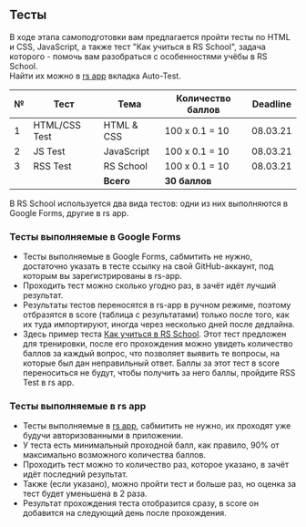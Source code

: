 ## Тесты

В ходе этапа самоподготовки вам предлагается пройти тесты по HTML и CSS, JavaScript, а также тест "Как учиться в RS School", задача которого - помочь вам разобраться с особенностями учёбы в RS School.  
Найти их можно в [rs app](https://app.rs.school/) вкладка Auto-Test.

| № | Тест          |    Тема    | Количество баллов | Deadline |
| - | --------------| ---------- | ----------------- |--------- |
| 1 | HTML/CSS Test | HTML & CSS | 100 х 0.1 = 10    | 08.03.21 |
| 2 | JS Test       | JavaScript | 100 х 0.1 = 10    | 08.03.21 |
| 3 | RSS Test      | RS School  | 100 х 0.1 = 10    | 08.03.21 |
|   |               | **Всего**  | **30 баллов**     |          |

В RS School используется два вида тестов: одни из них выполняются в Google Forms, другие в rs app. 

### Тесты выполняемые в Google Forms	
- Тесты выполняемые в Google Forms, сабмитить не нужно, достаточно указать в тесте ссылку на свой GitHub-аккаунт, под которым вы зарегистрированы в rs-app.	
- Проходить тест можно сколько угодно раз, в зачёт идёт лучший результат.	
- Результаты тестов переносятся в rs-app в ручном режиме, поэтому отбразятся в score (таблица с результатами) только после того, как их туда импортируют, иногда через несколько дней после дедлайна.
- Здесь пример теста [Как учиться в RS School](https://docs.google.com/forms/d/e/1FAIpQLSdkEbm9n5GgTd8sJM0RiVCDnozHhBpgOLVVMZgxJyDLe5EKdA/viewform). Этот тест предложен для тренировки, после его прохождения можно увидеть количество баллов за каждый вопрос, что позволяет выявить те вопросы, на которые был дан неправильный ответ. Баллы за этот тест в score переноситься не будут, чтобы получить за него баллы, пройдите RSS Test в rs app.

### Тесты выполняемые в rs app	
- Тесты выполняемые в [rs app](https://app.rs.school/), сабмитить не нужно, их проходят уже будучи авторизованными в приложении.	
- У теста есть минимальный проходной балл, как правило, 90% от максимально возможного количества баллов.	
- Проходить тест можно то количество раз, которое указано, в зачёт идёт последний результат.
- Также (если указано), можно пройти тест и больше раз, но оценка за тест будет уменьшена в 2 раза. 
- Результат прохождения теста отобразится сразу, в score он добавится на следующий день после прохождения.
